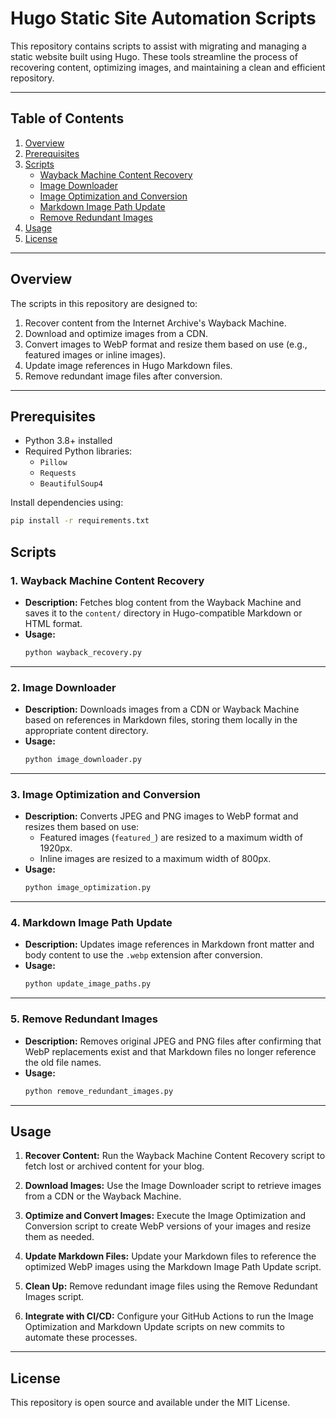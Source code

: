 # Hugo Static Site Automation Scripts

This repository contains scripts to assist with migrating and managing a static website built using Hugo. These tools streamline the process of recovering content, optimizing images, and maintaining a clean and efficient repository.

---

## **Table of Contents**
1. [Overview](#overview)
2. [Prerequisites](#prerequisites)
3. [Scripts](#scripts)
   - [Wayback Machine Content Recovery](#1-wayback-machine-content-recovery)
   - [Image Downloader](#2-image-downloader)
   - [Image Optimization and Conversion](#3-image-optimization-and-conversion)
   - [Markdown Image Path Update](#4-markdown-image-path-update)
   - [Remove Redundant Images](#5-remove-redundant-images)
4. [Usage](#usage)
5. [License](#license)

---

## **Overview**

The scripts in this repository are designed to:
1. Recover content from the Internet Archive's Wayback Machine.
2. Download and optimize images from a CDN.
3. Convert images to WebP format and resize them based on use (e.g., featured images or inline images).
4. Update image references in Hugo Markdown files.
5. Remove redundant image files after conversion.

---

## **Prerequisites**

- Python 3.8+ installed
- Required Python libraries:
  - `Pillow`
  - `Requests`
  - `BeautifulSoup4`

Install dependencies using:
```bash
pip install -r requirements.txt
```

## **Scripts**

### **1. Wayback Machine Content Recovery**
- **Description:** Fetches blog content from the Wayback Machine and saves it to the `content/` directory in Hugo-compatible Markdown or HTML format.
- **Usage:**
  ```bash
  python wayback_recovery.py
  ```

---

### **2. Image Downloader**
- **Description:** Downloads images from a CDN or Wayback Machine based on references in Markdown files, storing them locally in the appropriate content directory.
- **Usage:**
  ```bash
  python image_downloader.py
  ```

---

### **3. Image Optimization and Conversion**
- **Description:** Converts JPEG and PNG images to WebP format and resizes them based on use:
  - Featured images (`featured_`) are resized to a maximum width of 1920px.
  - Inline images are resized to a maximum width of 800px.
- **Usage:**
  ```bash
  python image_optimization.py
  ```

---

### **4. Markdown Image Path Update**
- **Description:** Updates image references in Markdown front matter and body content to use the `.webp` extension after conversion.
- **Usage:**
  ```bash
  python update_image_paths.py
  ```

---

### **5. Remove Redundant Images**
- **Description:** Removes original JPEG and PNG files after confirming that WebP replacements exist and that Markdown files no longer reference the old file names.
- **Usage:**
  ```bash
  python remove_redundant_images.py
  ```

---

## **Usage**

1. **Recover Content:**
   Run the Wayback Machine Content Recovery script to fetch lost or archived content for your blog.

2. **Download Images:**
   Use the Image Downloader script to retrieve images from a CDN or the Wayback Machine.

3. **Optimize and Convert Images:**
   Execute the Image Optimization and Conversion script to create WebP versions of your images and resize them as needed.

4. **Update Markdown Files:**
   Update your Markdown files to reference the optimized WebP images using the Markdown Image Path Update script.

5. **Clean Up:**
   Remove redundant image files using the Remove Redundant Images script.

6. **Integrate with CI/CD:**
   Configure your GitHub Actions to run the Image Optimization and Markdown Update scripts on new commits to automate these processes.

---

## **License**

This repository is open source and available under the MIT License.
